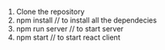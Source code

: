 1) Clone the repository
2) npm install     // to install all the dependecies
3) npm run server // to start server
4) npm start      // to start react client
